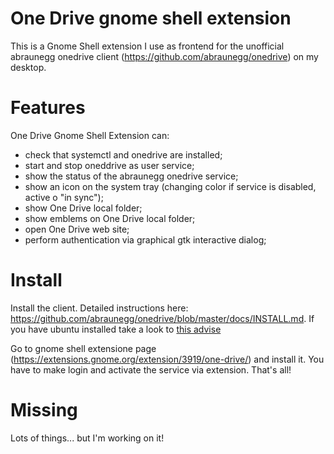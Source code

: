 # One Drive gnome shell extension

This is a Gnome Shell extension I use as frontend for the unofficial abraunegg onedrive client (https://github.com/abraunegg/onedrive) on my desktop. 

# Features

One Drive Gnome Shell Extension can: 

- check that systemctl and onedrive are installed;
- start and stop oneddrive as user service;
- show the status of the abraunegg onedrive service;
- show an icon on the system tray (changing color if service is disabled, active o "in sync");
- show One Drive local folder;
- show emblems on One Drive local folder;
- open One Drive web site;
- perform authentication via graphical gtk interactive dialog;

# Install

Install the client. Detailed instructions here: https://github.com/abraunegg/onedrive/blob/master/docs/INSTALL.md. If you have ubuntu installed take a look to <a href="https://github.com/abraunegg/onedrive/blob/master/docs/INSTALL.md#important-information-for-all-ubuntu-and-ubuntu-based-distribution-users">this advise</a>

Go to gnome shell extensione page (https://extensions.gnome.org/extension/3919/one-drive/) and install it. You have to make login and activate the service via extension. That's all!

# Missing

Lots of things... but I'm working on it!
